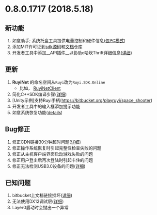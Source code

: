 # 0.8.0.1717 (2018.5.18)

## 新功能
1. 如意助手; 系统托盘工具提供电量控制和硬件信息([仅PC模式](../topics/pc_mode.md))
1. 添加MIT许可证到[sdk源码](https://bitbucket.org/playruyi/sdk_source)和[文档](https://bitbucket.org/playruyi/docs)仓库
1. 开发者工具中添加__API插件__以协助c哈坎Thrift详细信息([详细](../topics/build_sdk_source.md#Thrift))


## 更新
1. __RuyiNet__ 的命名空间从`Ruyi`改为`Ruyi.SDK.Online`
    * 比如， [RuyiNetClient](https://bitbucket.org/playruyi/sdk_source/src/master/RuyiSDK/RuyiNet/RuyiNetClient.cs)
1. 简化C++SDK编译步骤([详细](https://bitbucket.org/playruyi/support/issues/15))
1. [Unity示例]支持Ruyi手柄(https://bitbucket.org/playruyi/space_shooter)
1. 开发者工具中的输入框添加提示功能
1. 如意系统恢复功能([details](../topics/os_recovery.md))


## Bug修正
1. 修正CDN链接30分钟超时问题([详细](https://dev.playruyi.com/forum/topic/11/))
1. 修正操作系统恢复时引起完整性检查失败的问题   
1. 修正从主机客户端界面启动游戏失败的问题
1. 修正用户登出后再次登陆时引起卡住的问题
1. 修正无法检测USB3.0设备的问题([详细](https://bitbucket.org/playruyi/support/issues/17))

## 已知问题
1. bitbucket上文档链接损坏([详细](https://bitbucket.org/playruyi/support/issues/16))
1. 无法使用DX12调试层([详细](https://bitbucket.org/playruyi/support/issues/18))
1. Layer0启动时会抛出一个异常
